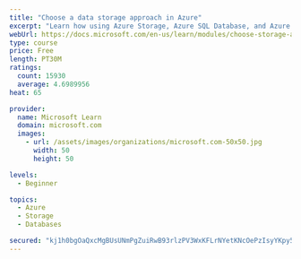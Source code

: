 ```yaml
---
title: "Choose a data storage approach in Azure"
excerpt: "Learn how using Azure Storage, Azure SQL Database, and Azure Cosmos DB - or a combination of them - for your business scenario is the best way to get the most performant solution."
webUrl: https://docs.microsoft.com/en-us/learn/modules/choose-storage-approach-in-azure/
type: course
price: Free
length: PT30M
ratings:
  count: 15930
  average: 4.6989956
heat: 65

provider:
  name: Microsoft Learn
  domain: microsoft.com
  images:
    - url: /assets/images/organizations/microsoft.com-50x50.jpg
      width: 50
      height: 50

levels:
  - Beginner

topics:
  - Azure
  - Storage
  - Databases

secured: "kj1h0bgOaQxcMgBUsUNmPgZuiRwB93rlzPV3WxKFLrNYetKNcOePzIsyYKpy5c3DrZDYBZ3ecfacPYzuhGJF/NJOwqxF3csSUxLcUShE58JfYh3BtAQ9iUIs+5mN27IU3aVi7DGQOHTVE+QXSZZ4ZuGqQ/HawgG1EQB9n/2eCNA6Go8v1hh9xN2Y7h41ey/6tkgBFwu/ls2SFq5tuQEMyXlyVzrOcx0sSaUmQfVTXOdyGwU+/K21cQSPVrvBh9WqGXg3YrZ/T1YahDZTE/R7by6BR88hx90hcZne1wbnc1OeQuh4AXssohKHYPws1GNz7Tv0xA0R4Dvu5zWox0r/XqM1p7Nd278+7dQbS6diiVuy8I9Y7DKlwYXUgIN9x4briqllU+X60GhfKJ/daNOVTfKb5RNFOmKzXwJ0haI6QkwqNSrXOuhEEf5XMfXJm7tr;ZNqlBPya/9S4xY34J4G4NQ=="
---
```


